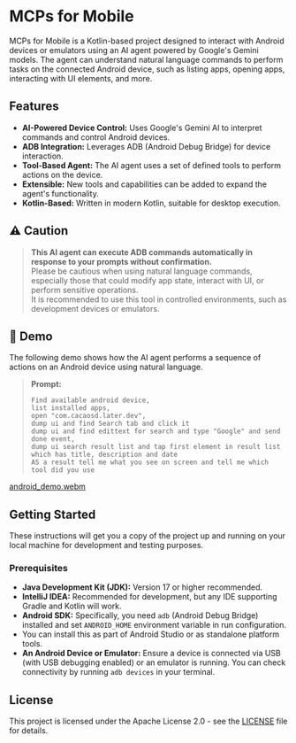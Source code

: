 # MCPs for Mobile

MCPs for Mobile is a Kotlin-based project designed to interact with Android devices or emulators using an AI agent
powered by Google's Gemini models. The agent can understand natural language commands to perform tasks on the connected
Android device, such as listing apps, opening apps, interacting with UI elements, and more.

## Features

* **AI-Powered Device Control:** Uses Google's Gemini AI to interpret commands and control Android devices.
* **ADB Integration:** Leverages ADB (Android Debug Bridge) for device interaction.
* **Tool-Based Agent:** The AI agent uses a set of defined tools to perform actions on the device.
* **Extensible:** New tools and capabilities can be added to expand the agent's functionality.
* **Kotlin-Based:** Written in modern Kotlin, suitable for desktop execution.

## ⚠️ Caution

> **This AI agent can execute ADB commands automatically in response to your prompts without confirmation.**  
> Please be cautious when using natural language commands, especially those that could modify app state, interact with UI, or perform sensitive operations.  
> It is recommended to use this tool in controlled environments, such as development devices or emulators.

## 🎥 Demo

The following demo shows how the AI agent performs a sequence of actions on an Android device using natural language.

> **Prompt:**
>
> ```text
> Find available android device,  
> list installed apps,  
> open "com.cacaosd.later.dev",  
> dump ui and find Search tab and click it  
> dump ui and find edittext for search and type "Google" and send done event,  
> dump ui search result list and tap first element in result list which has title, description and date  
> AS a result tell me what you see on screen and tell me which tool did you use
> ```

[android_demo.webm](https://github.com/user-attachments/assets/4e993976-7e87-495d-882f-29e086f7e3f0)

## Getting Started

These instructions will get you a copy of the project up and running on your local machine for development and testing
purposes.

### Prerequisites

* **Java Development Kit (JDK):** Version 17 or higher recommended.
* **IntelliJ IDEA:** Recommended for development, but any IDE supporting Gradle and Kotlin will work.
* **Android SDK:** Specifically, you need `adb` (Android Debug Bridge) installed and set `ANDROID_HOME` environment
  variable in run configuration.
* You can install this as part of Android Studio or as standalone platform tools.
* **An Android Device or Emulator:** Ensure a device is connected via USB (with USB debugging enabled) or an emulator is
  running. You can check connectivity by running `adb devices` in your terminal.

## License

This project is licensed under the Apache License 2.0 - see the [LICENSE](LICENSE.txt) file for details.
